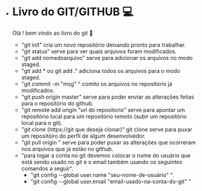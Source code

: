 - # Livro do GIT/GITHUB :computer: #

  Olá ! bem vindo ao livro do git :wave:

  - "git init"  cria um novo repositório deixando pronto para trabalhar.
  - "git status" serve para ver quais arquivos foram modificados.
  - "git add nomedoarquivo" serve para adicionar os arquivos no modo staged.
  - "git add * ou git add ." adiciona todos os arquivos para o modo staged.
  - "git commit -m "msg" " comito os arquivos no repositório já modificados.
  - "git push origin master" serve para poder enviar as alterações feitas para o repositório do github.
  - "git remote add origin "url do repositorio" serve para apontar um repositório local para um repositório remoto (subir um repositório local para o git).
  - "git clone (https://git que deseja clonar)" git clone serve para puxar um repositóiro do perfil de algum desenvolvedor.
  - "git pull origin " serve para poder puxar as alterações que ocorreram nos arquivos que já estão no github.
  - "para logar a conta no git devemos colocar o nome do usuário que está sendo usado no git e o email também usando os seguintes comandos a seguir".
    - "git config --global user.name "seu-nome-de-usuário" ".
    - "git config --global user.email "email-usado-na-conta-do-git" "

